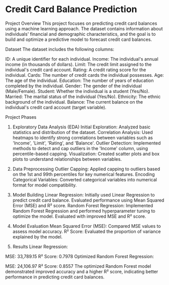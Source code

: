 # Credit Card Balance Prediction


Project Overview
This project focuses on predicting credit card balances using a machine learning approach. The dataset contains information about individuals' financial and demographic characteristics, and the goal is to build and optimize a predictive model to forecast credit card balances.

Dataset
The dataset includes the following columns:

ID: A unique identifier for each individual.
Income: The individual's annual income (in thousands of dollars).
Limit: The credit limit assigned to the individual's credit card account.
Rating: A credit rating score for the individual.
Cards: The number of credit cards the individual possesses.
Age: The age of the individual.
Education: The number of years of education completed by the individual.
Gender: The gender of the individual (Male/Female).
Student: Whether the individual is a student (Yes/No).
Married: The marital status of the individual (Yes/No).
Ethnicity: The ethnic background of the individual.
Balance: The current balance on the individual's credit card account (target variable).

Project Phases
1. Exploratory Data Analysis (EDA)
Initial Exploration: Analyzed basic statistics and distribution of the dataset.
Correlation Analysis: Used heatmaps to identify strong correlations between variables such as 'Income', 'Limit', 'Rating', and 'Balance'.
Outlier Detection: Implemented methods to detect and cap outliers in the 'Income' column, using percentile-based capping.
Visualization: Created scatter plots and box plots to understand relationships between variables.

2. Data Preprocessing
Outlier Capping: Applied capping to outliers based on the 1st and 99th percentiles for key numerical features.
Encoding Categorical Variables: Converted categorical variables into numerical format for model compatibility.

3. Model Building
Linear Regression: Initially used Linear Regression to predict credit card balance. Evaluated performance using Mean Squared Error (MSE) and R² score.
Random Forest Regression: Implemented Random Forest Regression and performed hyperparameter tuning to optimize the model. Evaluated with improved MSE and R² score.

4. Model Evaluation
Mean Squared Error (MSE): Compared MSE values to assess model accuracy.
R² Score: Evaluated the proportion of variance explained by the model.

5. Results
Linear Regression:

MSE: 33,789.15
R² Score: 0.7978
Optimized Random Forest Regression:

MSE: 24,106.97
R² Score: 0.8557
The optimized Random Forest model demonstrated improved accuracy and a higher R² score, indicating better performance in predicting credit card balances.

